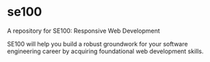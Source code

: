 # se100

A repository for SE100: Responsive Web Development

SE100 will help you build a robust groundwork for your software engineering career by acquiring foundational web development skills.
